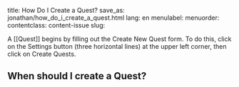 title: How Do I Create a Quest?
save_as: jonathan/how_do_i_create_a_quest.html
lang: en
menulabel:
menuorder:
contentclass: content-issue
slug:

A [[Quest]] begins by filling out the Create New Quest form. To do this, click on the Settings button (three horizontal lines) at the upper left corner, then click on Create Quests.

## When should I create a Quest?

